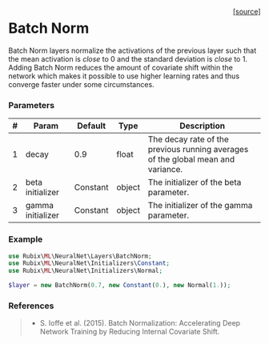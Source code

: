 <span style="float:right;"><a href="https://github.com/RubixML/RubixML/blob/master/src/NeuralNet/Layers/BatchNorm.php">[source]</a></span>

# Batch Norm
Batch Norm layers normalize the activations of the previous layer such that the mean activation is *close* to 0 and the standard deviation is *close* to 1. Adding Batch Norm reduces the amount of covariate shift within the network which makes it possible to use higher learning rates and thus converge faster under some circumstances.

### Parameters
| # | Param | Default | Type | Description |
|---|---|---|---|---|
| 1 | decay | 0.9 | float | The decay rate of the previous running averages of the global mean and variance. |
| 2 | beta initializer | Constant | object | The initializer of the beta parameter. |
| 3 | gamma initializer | Constant | object | The initializer of the gamma parameter. |

### Example
```php
use Rubix\ML\NeuralNet\Layers\BatchNorm;
use Rubix\ML\NeuralNet\Initializers\Constant;
use Rubix\ML\NeuralNet\Initializers\Normal;

$layer = new BatchNorm(0.7, new Constant(0.), new Normal(1.));
```

### References
>- S. Ioffe et al. (2015). Batch Normalization: Accelerating Deep Network Training by Reducing Internal Covariate Shift.